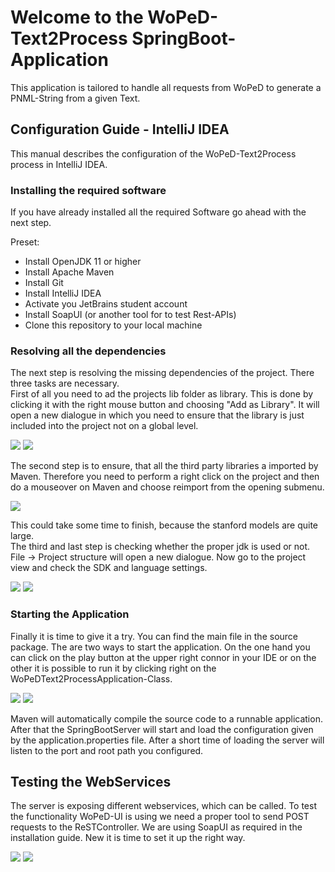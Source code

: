 <h1>Welcome to the WoPeD-Text2Process SpringBoot-Application</h1>

<p>This application is tailored to handle all requests from WoPeD to generate a PNML-String from a given Text.</p>

<h2>Configuration Guide - IntelliJ IDEA</h2>

<p>This manual describes the configuration of the WoPeD-Text2Process process in IntelliJ IDEA.</p> 

<h3>Installing the required software</h3>

<p>If you have already installed all the required Software go ahead with the next step.</p>

<p>Preset:
<ul>
<li>Install OpenJDK 11 or higher</li>
<li>Install Apache Maven</li>
<li>Install Git</li>
<li>Install IntelliJ IDEA</li>
<li>Activate you JetBrains student account</li>
<li>Install SoapUI (or another tool for to test Rest-APIs)</li>
<li>Clone this repository to your local machine</li>
</ul></p>

<h3>Resolving all the dependencies</h3>

<p>
The next step is resolving the missing dependencies of the project. There three tasks are necessary.<br>
First of all you need to ad the projects lib folder as library.
This is done by clicking it with the right mouse button and choosing "Add as Library".
It will open a new dialogue in which you need to ensure that the library is just included into the project not on a global level.<br>
</p>
<img src="./img/adding_libraries_intellij.PNG">
<img src="./img/create_library.PNG">
<p>
The second step is to ensure, that all the third party libraries a imported by Maven.
Therefore you need to perform a right click on the project and then do a mouseover on Maven and choose reimport from the opening submenu.
</p>
<img src="./img/project_maven_reimport.PNG">
<p>
This could take some time to finish, because the stanford models are quite large.<br>
The third and last step is checking whether the proper jdk is used or not.
File -> Project structure will open a new dialogue.
Now go to the project view and check the SDK and language settings.
</p> 
<img src="./img/file_project_structure_intellij.PNG">
<img src="./img/project_structure_intellij.PNG">

<h3>Starting the Application</h3>
<p>
Finally it is time to give it a try.
You can find the main file in the source package.
The are two ways to start the application.
On the one hand you can click on the play button at the upper right connor in your IDE or on the other it is possible to run it by clicking right on the WoPeDText2ProcessApplication-Class.
</p>
<img src="./img/start_server_1.PNG">
<img src="./img/start_server_2.PNG">
<p>
Maven will automatically compile the source code to a runnable application. After that the SpringBootServer will start and load the configuration given by the application.properties file.
After a short time of loading the server will listen to the port and root path you configured.
</p>

<h2>Testing the WebServices</h2>

<p>
The server is exposing different webservices, which can be called.
To test the functionality WoPeD-UI is using we need a proper tool to send POST requests to the ReSTController.
We are using SoapUI as required in the installation guide.
New it is time to set it up the right way.
</p>
<img src="./img/soapui_configuring_rest.png">
<img src="./img/soapui_configuring_rest_2.png">
